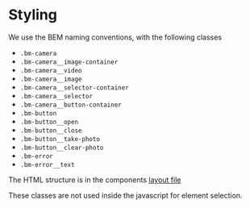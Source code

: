 # Styling

We use the BEM naming conventions, with the following classes

- `.bm-camera`
- `.bm-camera__image-container`
- `.bm-camera__video`
- `.bm-camera__image`
- `.bm-camera__selector-container`
- `.bm-camera__selector`
- `.bm-camera__button-container`
- `.bm-button`
- `.bm-button__open`
- `.bm-button__close`
- `.bm-button__take-photo`
- `.bm-button__clear-photo`
- `.bm-error`
- `.bm-error__text`

The HTML structure is in the components [layout file](../src/camera-controller.html)

These classes are not used inside the javascript for element selection.
